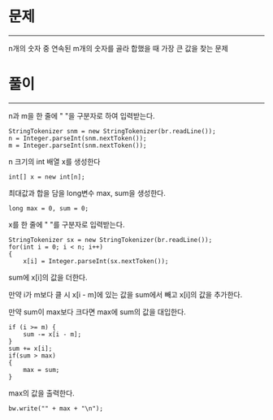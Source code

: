 # 문제

---

n개의 숫자 중 연속된 m개의 숫자를 골라 합했을 때 가장 큰 값을 찾는 문제

# 풀이

---

n과 m을 한 줄에 " "을 구분자로 하여 입력받는다.
    
    StringTokenizer snm = new StringTokenizer(br.readLine());
    n = Integer.parseInt(snm.nextToken());
    m = Integer.parseInt(snm.nextToken());

n 크기의 int 배열 x를 생성한다

    int[] x = new int[n];

최대값과 합을 담을 long변수 max, sum을 생성한다.

    long max = 0, sum = 0;

x를 한 줄에 " "를 구분자로 입력받는다.

    StringTokenizer sx = new StringTokenizer(br.readLine());
    for(int i = 0; i < n; i++)
    {
        x[i] = Integer.parseInt(sx.nextToken());

sum에 x[i]의 값을 더한다.

만약 i가 m보다 클 시 x[i - m]에 있는 값을 sum에서 빼고 x[i]의 값을 추가한다. 

만약 sum이 max보다 크다면 max에 sum의 값을 대입한다.

    if (i >= m) {
        sum -= x[i - m];
    }
    sum += x[i];
    if(sum > max)
    {
        max = sum;
    }

max의 값을 출력한다.

    bw.write("" + max + "\n");